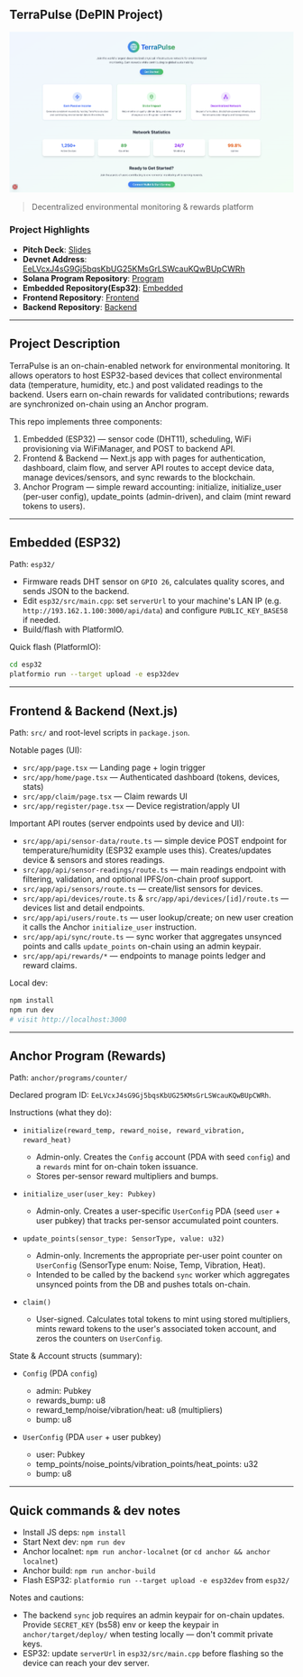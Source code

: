 ## TerraPulse (DePIN Project)

<div align="center">
 <img src="./img.png" alt="Logo" width="800" style="margin-left: auto; margin-right: auto">
</div>

> Decentralized environmental monitoring & rewards platform

### Project Highlights

- **Pitch Deck**: [Slides](https://www.canva.com/design/DAG18ZEog-s/RFQ8r3C1jb5x7OyA_eXG-A/edit?utm_content=DAG18ZEog-s&utm_campaign=designshare&utm_medium=link2&utm_source=sharebutton)
- **Devnet Address**: [EeLVcxJ4sG9Gj5bqsKbUG25KMsGrLSWcauKQwBUpCWRh](https://explorer.solana.com/address/EeLVcxJ4sG9Gj5bqsKbUG25KMsGrLSWcauKQwBUpCWRh?cluster=devnet)
- **Solana Program Repository**: [Program](https://github.com/solana-turbin3/TerraPulse-DePIN/tree/main/anchor)
- **Embedded Repository(Esp32)**: [Embedded](https://github.com/solana-turbin3/TerraPulse-DePIN/tree/main/esp32)
- **Frontend Repository**: [Frontend](https://github.com/solana-turbin3/TerraPulse-DePIN/tree/main/src)
- **Backend Repository**: [Backend](https://github.com/solana-turbin3/TerraPulse-DePIN/tree/main/src/app/api)

---

## Project Description

TerraPulse is an on-chain-enabled network for environmental monitoring. It allows operators to host ESP32-based devices that collect environmental data (temperature, humidity, etc.) and post validated readings to the backend. Users earn on-chain rewards for validated contributions; rewards are synchronized on-chain using an Anchor program.

This repo implements three components:

1. Embedded (ESP32) — sensor code (DHT11), scheduling, WiFi provisioning via WiFiManager, and POST to backend API.
2. Frontend & Backend — Next.js app with pages for authentication, dashboard, claim flow, and server API routes to accept device data, manage devices/sensors, and sync rewards to the blockchain.
3. Anchor Program — simple reward accounting: initialize, initialize_user (per-user config), update_points (admin-driven), and claim (mint reward tokens to users).

---

## Embedded (ESP32)

Path: `esp32/`

- Firmware reads DHT sensor on `GPIO 26`, calculates quality scores, and sends JSON to the backend.
- Edit `esp32/src/main.cpp`: set `serverUrl` to your machine's LAN IP (e.g. `http://193.162.1.100:3000/api/data`) and configure `PUBLIC_KEY_BASE58` if needed.
- Build/flash with PlatformIO.

Quick flash (PlatformIO):

```bash
cd esp32
platformio run --target upload -e esp32dev
```

---

## Frontend & Backend (Next.js)

Path: `src/` and root-level scripts in `package.json`.

Notable pages (UI):

- `src/app/page.tsx` — Landing page + login trigger
- `src/app/home/page.tsx` — Authenticated dashboard (tokens, devices, stats)
- `src/app/claim/page.tsx` — Claim rewards UI
- `src/app/register/page.tsx` — Device registration/apply UI

Important API routes (server endpoints used by device and UI):

- `src/app/api/sensor-data/route.ts` — simple device POST endpoint for temperature/humidity (ESP32 example uses this). Creates/updates device & sensors and stores readings.
- `src/app/api/sensor-readings/route.ts` — main readings endpoint with filtering, validation, and optional IPFS/on-chain proof support.
- `src/app/api/sensors/route.ts` — create/list sensors for devices.
- `src/app/api/devices/route.ts` & `src/app/api/devices/[id]/route.ts` — devices list and detail endpoints.
- `src/app/api/users/route.ts` — user lookup/create; on new user creation it calls the Anchor `initialize_user` instruction.
- `src/app/api/sync/route.ts` — sync worker that aggregates unsynced points and calls `update_points` on-chain using an admin keypair.
- `src/app/api/rewards/*` — endpoints to manage points ledger and reward claims.

Local dev:

```bash
npm install
npm run dev
# visit http://localhost:3000
```

---

## Anchor Program (Rewards)

Path: `anchor/programs/counter/`

Declared program ID: `EeLVcxJ4sG9Gj5bqsKbUG25KMsGrLSWcauKQwBUpCWRh`.

Instructions (what they do):

- `initialize(reward_temp, reward_noise, reward_vibration, reward_heat)`
  - Admin-only. Creates the `Config` account (PDA with seed `config`) and a `rewards` mint for on-chain token issuance.
  - Stores per-sensor reward multipliers and bumps.

- `initialize_user(user_key: Pubkey)`
  - Admin-only. Creates a user-specific `UserConfig` PDA (seed `user` + user pubkey) that tracks per-sensor accumulated point counters.

- `update_points(sensor_type: SensorType, value: u32)`
  - Admin-only. Increments the appropriate per-user point counter on `UserConfig` (SensorType enum: Noise, Temp, Vibration, Heat).
  - Intended to be called by the backend `sync` worker which aggregates unsynced points from the DB and pushes totals on-chain.

- `claim()`
  - User-signed. Calculates total tokens to mint using stored multipliers, mints reward tokens to the user's associated token account, and zeros the counters on `UserConfig`.

State & Account structs (summary):

- `Config` (PDA `config`)
  - admin: Pubkey
  - rewards_bump: u8
  - reward_temp/noise/vibration/heat: u8 (multipliers)
  - bump: u8

- `UserConfig` (PDA `user` + user pubkey)
  - user: Pubkey
  - temp_points/noise_points/vibration_points/heat_points: u32
  - bump: u8

---

## Quick commands & dev notes

- Install JS deps: `npm install`
- Start Next dev: `npm run dev`
- Anchor localnet: `npm run anchor-localnet` (or `cd anchor && anchor localnet`)
- Anchor build: `npm run anchor-build`
- Flash ESP32: `platformio run --target upload -e esp32dev` from `esp32/`

Notes and cautions:

- The backend `sync` job requires an admin keypair for on-chain updates. Provide `SECRET_KEY` (bs58) env or keep the keypair in `anchor/target/deploy/` when testing locally — don't commit private keys.
- ESP32: update `serverUrl` in `esp32/src/main.cpp` before flashing so the device can reach your dev server.
